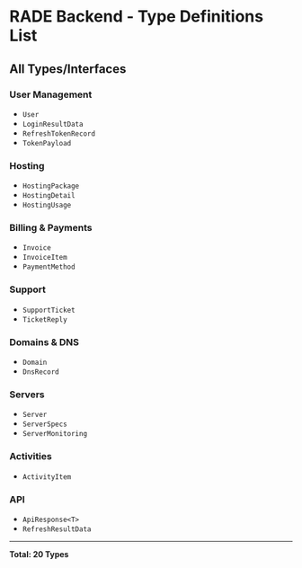 # RADE Backend - Type Definitions List

## All Types/Interfaces

### User Management
- `User`
- `LoginResultData`
- `RefreshTokenRecord`
- `TokenPayload`

### Hosting
- `HostingPackage`
- `HostingDetail`
- `HostingUsage`

### Billing & Payments
- `Invoice`
- `InvoiceItem`
- `PaymentMethod`

### Support
- `SupportTicket`
- `TicketReply`

### Domains & DNS
- `Domain`
- `DnsRecord`

### Servers
- `Server`
- `ServerSpecs`
- `ServerMonitoring`

### Activities
- `ActivityItem`

### API
- `ApiResponse<T>`
- `RefreshResultData`

---

**Total: 20 Types**
